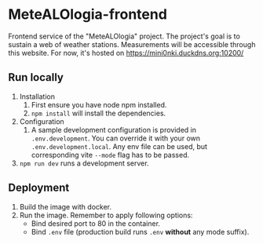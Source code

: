 # MeteALOlogia-frontend
Frontend service of the "MeteALOlogia" project. 
The project's goal is to sustain a web of weather stations. 
Measurements will be accessible through this website.
For now, it's hosted on https://mini0nki.duckdns.org:10200/

## Run locally
1. Installation
   1. First ensure you have node npm installed.
   2. `npm install` will install the dependencies.
2. Configuration
   1. A sample development configuration is provided in `.env.development`. You can override it with your own `.env.development.local`. Any env file can be used, but corresponding vite `--mode` flag has to be passed.
3. `npm run dev` runs a development server.

## Deployment
1. Build the image with docker.
2. Run the image. Remember to apply following options:
   - Bind desired port to 80 in the container.
   - Bind `.env` file (production build runs `.env` **without** any mode suffix).